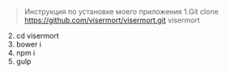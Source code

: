 >Инструкция по установке моего приложения
1.Git clone https://github.com/visermort/visermort.git visermort
2. cd visermort
3. bower i
4. npm i
5. gulp
